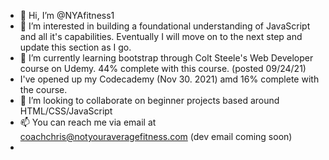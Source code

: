 - 👋 Hi, I’m @NYAfitness1
- 👀 I’m interested in building a foundational understanding of JavaScript and all it's capabilities. Eventually I will move on to the next step and update this section as I go.
- 🌱 I’m currently learning bootstrap through Colt Steele's Web Developer course on Udemy. 44% complete with this course. (posted 09/24/21)
- I've opened up my Codecademy (Nov 30. 2021) amd 16% complete with the course.
- 💞️ I’m looking to collaborate on beginner projects based around HTML/CSS/JavaScript
- 📫 You can reach me via email at coachchris@notyouraveragefitness.com (dev email coming soon)
-
<!---
NYAfitness1/NYAfitness1 is a ✨ special ✨ repository because its `README.md` (this file) appears on your GitHub profile.
You can click the Preview link to take a look at your changes.
--->
